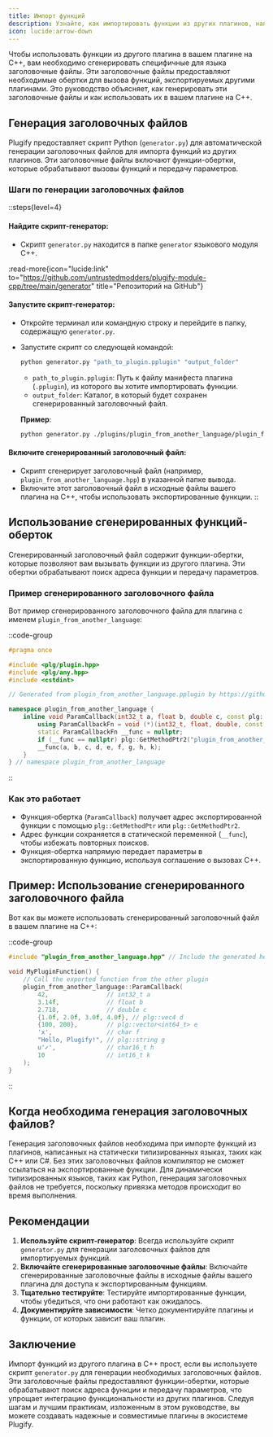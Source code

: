 ```yaml
---
title: Импорт функций
description: Узнайте, как импортировать функции из других плагинов, написанных на разных языках, и использовать их в своем собственном.
icon: lucide:arrow-down
---
```


Чтобы использовать функции из другого плагина в вашем плагине на C++, вам необходимо сгенерировать специфичные для языка заголовочные файлы. Эти заголовочные файлы предоставляют необходимые обертки для вызова функций, экспортируемых другими плагинами. Это руководство объясняет, как генерировать эти заголовочные файлы и как использовать их в вашем плагине на C++.

## **Генерация заголовочных файлов**

Plugify предоставляет скрипт Python (`generator.py`) для автоматической генерации заголовочных файлов для импорта функций из других плагинов. Эти заголовочные файлы включают функции-обертки, которые обрабатывают вызовы функций и передачу параметров.

### **Шаги по генерации заголовочных файлов**

::steps{level=4}
#### **Найдите скрипт-генератор**:
- Скрипт `generator.py` находится в папке `generator` языкового модуля C++.

:read-more{icon="lucide:link" to="https://github.com/untrustedmodders/plugify-module-cpp/tree/main/generator" title="Репозиторий на GitHub"}

#### **Запустите скрипт-генератор**:
- Откройте терминал или командную строку и перейдите в папку, содержащую `generator.py`.
- Запустите скрипт со следующей командой:
  ```bash
  python generator.py "path_to_plugin.pplugin" "output_folder"
  ```
    - `path_to_plugin.pplugin`: Путь к файлу манифеста плагина (`.pplugin`), из которого вы хотите импортировать функции.
    - `output_folder`: Каталог, в который будет сохранен сгенерированный заголовочный файл.

   **Пример**:
   ```bash
   python generator.py ./plugins/plugin_from_another_language/plugin_from_another_language.pplugin ./output/
   ```

#### **Включите сгенерированный заголовочный файл**:
- Скрипт сгенерирует заголовочный файл (например, `plugin_from_another_language.hpp`) в указанной папке вывода.
- Включите этот заголовочный файл в исходные файлы вашего плагина на C++, чтобы использовать экспортированные функции.
::

## **Использование сгенерированных функций-оберток**

Сгенерированный заголовочный файл содержит функции-обертки, которые позволяют вам вызывать функции из другого плагина. Эти обертки обрабатывают поиск адреса функции и передачу параметров.

### **Пример сгенерированного заголовочного файла**
Вот пример сгенерированного заголовочного файла для плагина с именем `plugin_from_another_language`:

::code-group
```cpp [plugin_from_another_language.hpp]
#pragma once

#include <plg/plugin.hpp>
#include <plg/any.hpp>
#include <cstdint>

// Generated from plugin_from_another_language.pplugin by https://github.com/untrustedmodders/plugify-module-cpp/blob/main/generator/generator.py

namespace plugin_from_another_language {
    inline void ParamCallback(int32_t a, float b, double c, const plg::vec4& d, const plg::vector<int64_t>& e, char f, const plg::string& g, char16_t h, int16_t k) {
        using ParamCallbackFn = void (*)(int32_t, float, double, const plg::vec4&, const plg::vector<int64_t>&, char, const plg::string&, char16_t, int16_t);
        static ParamCallbackFn __func = nullptr;
        if (__func == nullptr) plg::GetMethodPtr2("plugin_from_another_language.ParamCallback", reinterpret_cast<void**>(&__func));
        __func(a, b, c, d, e, f, g, h, k);
    }
} // namespace plugin_from_another_language
```
::

### **Как это работает**
- Функция-обертка (`ParamCallback`) получает адрес экспортированной функции с помощью `plg::GetMethodPtr` или `plg::GetMethodPtr2`.
- Адрес функции сохраняется в статической переменной (`__func`), чтобы избежать повторных поисков.
- Функция-обертка напрямую передает параметры в экспортированную функцию, используя соглашение о вызовах C++.

## **Пример: Использование сгенерированного заголовочного файла**

Вот как вы можете использовать сгенерированный заголовочный файл в вашем плагине на C++:

::code-group
```cpp [plugin.cpp]
#include "plugin_from_another_language.hpp" // Include the generated header

void MyPluginFunction() {
    // Call the exported function from the other plugin
    plugin_from_another_language::ParamCallback(
        42,                // int32_t a
        3.14f,             // float b
        2.718,             // double c
        {1.0f, 2.0f, 3.0f, 4.0f}, // plg::vec4 d
        {100, 200},        // plg::vector<int64_t> e
        'x',               // char f
        "Hello, Plugify!", // plg::string g
        u'✓',              // char16_t h
        10                 // int16_t k
    );
}
```
::

## **Когда необходима генерация заголовочных файлов?**

Генерация заголовочных файлов необходима при импорте функций из плагинов, написанных на статически типизированных языках, таких как C++ или C#. Без этих заголовочных файлов компилятор не сможет ссылаться на экспортированные функции. Для динамически типизированных языков, таких как Python, генерация заголовочных файлов не требуется, поскольку привязка методов происходит во время выполнения.

## **Рекомендации**

1. **Используйте скрипт-генератор**: Всегда используйте скрипт `generator.py` для генерации заголовочных файлов для импортируемых функций.
2. **Включайте сгенерированные заголовочные файлы**: Включайте сгенерированные заголовочные файлы в исходные файлы вашего плагина для доступа к экспортированным функциям.
3. **Тщательно тестируйте**: Тестируйте импортированные функции, чтобы убедиться, что они работают как ожидалось.
4. **Документируйте зависимости**: Четко документируйте плагины и функции, от которых зависит ваш плагин.

## **Заключение**

Импорт функций из другого плагина в C++ прост, если вы используете скрипт `generator.py` для генерации необходимых заголовочных файлов. Эти заголовочные файлы предоставляют функции-обертки, которые обрабатывают поиск адреса функции и передачу параметров, что упрощает интеграцию функциональности из других плагинов. Следуя шагам и лучшим практикам, изложенным в этом руководстве, вы можете создавать надежные и совместимые плагины в экосистеме Plugify.